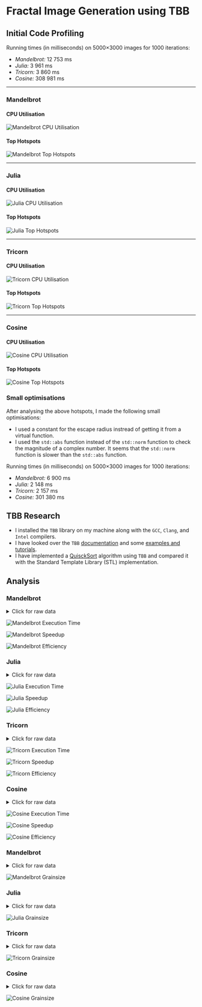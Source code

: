 # Fractal Image Generation using TBB

## Initial Code Profiling

Running times (in milliseconds) on 5000×3000 images for 1000 iterations:

- _Mandelbrot:_ 12 753 ms
- _Julia:_ 3 961 ms
- _Tricorn:_ 3 860 ms
- _Cosine:_ 308 981 ms

---

### Mandelbrot

#### CPU Utilisation

![Mandelbrot CPU Utilisation](img/profile/profile-serial-mandelbrot-cpu.png)

#### Top Hotspots

![Mandelbrot Top Hotspots](img/profile/profile-serial-mandelbrot-top.png)

---

### Julia

#### CPU Utilisation

![Julia CPU Utilisation](img/profile/profile-serial-julia-cpu.png)

#### Top Hotspots

![Julia Top Hotspots](img/profile/profile-serial-julia-top.png)

---

### Tricorn

#### CPU Utilisation

![Tricorn CPU Utilisation](img/profile/profile-serial-tricorn-cpu.png)

#### Top Hotspots

![Tricorn Top Hotspots](img/profile/profile-serial-tricorn-top.png)

---

### Cosine

#### CPU Utilisation

![Cosine CPU Utilisation](img/profile/profile-serial-cosine-cpu.png)

#### Top Hotspots

![Cosine Top Hotspots](img/profile/profile-serial-cosine-top.png)

### Small optimisations

After analysing the above hotspots, I made the following small optimisations:

- I used a constant for the escape radius instread of getting it from a virtual function.
- I used the `std::abs` function instead of the `std::norm` function to check the magnitude of a complex number. It seems that the `std::norm` function is slower than the `std::abs` function.

Running times (in milliseconds) on 5000×3000 images for 1000 iterations:

- _Mandelbrot:_ 6 900 ms
- _Julia:_ 2 148 ms
- _Tricorn:_ 2 157 ms
- _Cosine:_ 301 380 ms

## TBB Research

- I installed the `TBB` library on my machine along with the `GCC`, `Clang`, and `Intel` compilers.
- I have looked over the `TBB` [documentation](https://www.intel.com/content/www/us/en/docs/onetbb/developer-guide-api-reference/2022-0/overview.html) and some [examples and tutorials](https://oneapi-src.github.io/oneTBB/index.html).
- I have implemented a [QuisckSort](../TBB-QuickSort) algorithm using `TBB` and compared it with the Standard Template Library (STL) implementation.

## Analysis

### Mandelbrot

<details>

<summary>Click for raw data</summary>

|      1 |      2 |     4 |     6 |     8 |    10 |    12 |    14 |    16 |    18 |    20 |    22 |    24 |    26 |    28 |    32 |   36 |   40 |   44 |   48 |   52 |   56 |   60 |   64 |   80 |   96 |  112 |  128 |  144 |  160 |  176 |  192 |  208 |
| -----: | -----: | ----: | ----: | ----: | ----: | ----: | ----: | ----: | ----: | ----: | ----: | ----: | ----: | ----: | ----: | ---: | ---: | ---: | ---: | ---: | ---: | ---: | ---: | ---: | ---: | ---: | ---: | ---: | ---: | ---: | ---: | ---: |
| 25 843 | 15 529 | 7 932 | 5 248 | 4 050 | 3 183 | 2 676 | 2 349 | 2 020 | 1 835 | 1 671 | 1 518 | 1 359 | 1 284 | 1 225 | 1 102 |  952 |  884 |  836 |  789 |  773 |  719 |  682 |  694 |  569 |  512 |  491 |  384 |  367 |  341 |  319 |  283 |  243 |

</details>

![Mandelbrot Execution Time](img/graph/Mandelbrot-Time-Block.png)

![Mandelbrot Speedup](img/graph/Mandelbrot-Speedup-Block.png)

![Mandelbrot Efficiency](img/graph/Mandelbrot-Efficiency-Block.png)

### Julia

<details>

<summary>Click for raw data</summary>

|     1 |     2 |     4 |    6 |    8 |   10 |   12 |   14 |   16 |   18 |   20 |   22 |   24 |   26 |   28 |   32 |   36 |   40 |   44 |   48 |   52 |   56 |   60 |   64 |   80 |   96 |  112 |  128 |  144 |  160 |  176 |  192 |  208 |
| ----: | ----: | ----: | ---: | ---: | ---: | ---: | ---: | ---: | ---: | ---: | ---: | ---: | ---: | ---: | ---: | ---: | ---: | ---: | ---: | ---: | ---: | ---: | ---: | ---: | ---: | ---: | ---: | ---: | ---: | ---: | ---: | ---: |
| 3 988 | 2 324 | 1 216 |  848 |  648 |  541 |  477 |  414 |  370 |  362 |  330 |  324 |  287 |  272 |  267 |  254 |  234 |  229 |  226 |  223 |  221 |  219 |  212 |  210 |  204 |  180 |  175 |  168 |  147 |  123 |  117 |  113 |  101 |

</details>

![Julia Execution Time](img/graph/Julia-Time-Block.png)

![Julia Speedup](img/graph/Julia-Speedup-Block.png)

![Julia Efficiency](img/graph/Julia-Efficiency-Block.png)

### Tricorn

<details>

<summary>Click for raw data</summary>

|     1 |     2 |     4 |     6 |     8 |   10 |   12 |   14 |   16 |   18 |   20 |   22 |   24 |   26 |   28 |   32 |   36 |   40 |   44 |   48 |   52 |   56 |   60 |   64 |   80 |   96 |  112 |  128 |  144 |  160 |  176 |  192 |  208 |
| ----: | ----: | ----: | ----: | ----: | ---: | ---: | ---: | ---: | ---: | ---: | ---: | ---: | ---: | ---: | ---: | ---: | ---: | ---: | ---: | ---: | ---: | ---: | ---: | ---: | ---: | ---: | ---: | ---: | ---: | ---: | ---: | ---: |
| 6 571 | 4 128 | 2 235 | 1 418 | 1 095 |  922 |  780 |  668 |  603 |  579 |  553 |  493 |  480 |  439 |  418 |  359 |  336 |  325 |  313 |  305 |  302 |  291 |  280 |  271 |  259 |  242 |  224 |  237 |  189 |  160 |  150 |  145 |  131 |

</details>

![Tricorn Execution Time](img/graph/Tricorn-Time-Block.png)

![Tricorn Speedup](img/graph/Tricorn-Speedup-Block.png)

![Tricorn Efficiency](img/graph/Tricorn-Efficiency-Block.png)

### Cosine

<details>

<summary>Click for raw data</summary>

|       1 |       2 |       4 |       6 |       8 |     10 |     12 |     14 |     16 |     18 |     20 |     22 |     24 |     26 |     28 |     32 |     36 |     40 |     44 |     48 |     52 |     56 |     60 |     64 |     80 |     96 |    112 |    128 |   144 |   160 |   176 |   192 |   208 |
| ------: | ------: | ------: | ------: | ------: | -----: | -----: | -----: | -----: | -----: | -----: | -----: | -----: | -----: | -----: | -----: | -----: | -----: | -----: | -----: | -----: | -----: | -----: | -----: | -----: | -----: | -----: | -----: | ----: | ----: | ----: | ----: | ----: |
| 843 808 | 480 895 | 240 900 | 161 441 | 120 677 | 96 542 | 80 538 | 68 821 | 60 244 | 53 606 | 48 301 | 43 829 | 40 515 | 37 890 | 34 535 | 30 192 | 26 875 | 25 582 | 22 820 | 21 043 | 20 602 | 19 685 | 19 064 | 18 151 | 15 645 | 14 023 | 13 093 | 10 856 | 9 006 | 8 089 | 7 529 | 6 939 | 6 371 |

</details>

![Cosine Execution Time](img/graph/Cosine-Time-Block.png)

![Cosine Speedup](img/graph/Cosine-Speedup-Block.png)

![Cosine Efficiency](img/graph/Cosine-Efficiency-Block.png)

### Mandelbrot

<details>

<summary>Click for raw data</summary>

| Height \ Width |    1 |    2 |    5 |   10 |   15 |   20 |   25 |   50 |  100 |  150 |  200 |  500 | 1000 |
| -------------: | ---: | ---: | ---: | ---: | ---: | ---: | ---: | ---: | ---: | ---: | ---: | ---: | ---: |
|          **1** |  505 |  522 |  517 |  521 |  504 |  521 |  498 |  514 |  543 |  498 |  541 |  510 |  530 |
|          **2** |  542 |  535 |  523 |  546 |  536 |  525 |  508 |  531 |  513 |  535 |  527 |  522 |  507 |
|          **5** |  489 |  533 |  527 |  522 |  537 |  518 |  509 |  526 |  518 |  540 |  543 |  506 |  532 |
|         **10** |  560 |  506 |  511 |  524 |  519 |  512 |  521 |  528 |  530 |  525 |  527 |  563 |  578 |
|         **15** |  515 |  532 |  521 |  531 |  529 |  528 |  512 |  489 |  512 |  538 |  515 |  554 |  578 |
|         **20** |  541 |  519 |  531 |  508 |  521 |  523 |  511 |  518 |  516 |  519 |  561 |  560 |  608 |
|         **25** |  506 |  541 |  542 |  514 |  532 |  532 |  524 |  514 |  537 |  521 |  505 |  540 |  610 |
|         **50** |  547 |  504 |  529 |  556 |  517 |  504 |  532 |  532 |  545 |  523 |  537 |  631 |  707 |
|        **100** |  518 |  530 |  550 |  524 |  535 |  508 |  527 |  508 |  547 |  553 |  557 |  728 |  879 |
|        **150** |  534 |  547 |  520 |  528 |  532 |  548 |  522 |  516 |  567 |  579 |  616 |  754 | 1335 |
|        **200** |  520 |  527 |  524 |  552 |  521 |  537 |  550 |  569 |  575 |  620 |  730 |  887 | 1395 |
|        **500** |  501 |  548 |  525 |  522 |  590 |  561 |  532 |  602 |  728 |  752 |  900 | 1333 | 2500 |
|       **1000** |  540 |  535 |  562 |  568 |  594 |  625 |  579 |  735 |  896 | 1404 | 1427 | 2512 | 3688 |

</details>

![Mandelbrot Grainsize](img/graph/Mandelbrot-Heatmap-Grainsize.png)

### Julia

<details>

<summary>Click for raw data</summary>

| Height \ Width |    1 |    2 |    5 |   10 |   15 |   20 |   25 |   50 |  100 |  150 |  200 |  500 | 1000 |
| -------------: | ---: | ---: | ---: | ---: | ---: | ---: | ---: | ---: | ---: | ---: | ---: | ---: | ---: |
|          **1** |  151 |  162 |  162 |  179 |  173 |  167 |  177 |  153 |  173 |  149 |  177 |  158 |  168 |
|          **2** |  151 |  147 |  173 |  141 |  155 |  163 |  153 |  177 |  187 |  178 |  172 |  167 |  167 |
|          **5** |  141 |  155 |  179 |  146 |  174 |  168 |  164 |  164 |  177 |  150 |  171 |  181 |  143 |
|         **10** |  172 |  158 |  157 |  183 |  174 |  178 |  141 |  168 |  179 |  181 |  170 |  180 |  175 |
|         **15** |  172 |  181 |  173 |  172 |  166 |  170 |  184 |  177 |  171 |  173 |  173 |  187 |  154 |
|         **20** |  155 |  170 |  156 |  170 |  171 |  178 |  150 |  179 |  171 |  170 |  148 |  194 |  178 |
|         **25** |  147 |  159 |  166 |  156 |  140 |  150 |  161 |  180 |  147 |  157 |  178 |  179 |  189 |
|         **50** |  181 |  179 |  171 |  180 |  180 |  179 |  164 |  164 |  144 |  184 |  150 |  186 |  193 |
|        **100** |  159 |  166 |  137 |  179 |  178 |  180 |  189 |  174 |  189 |  149 |  162 |  179 |  231 |
|        **150** |  177 |  176 |  152 |  167 |  167 |  164 |  186 |  171 |  164 |  157 |  191 |  227 |  288 |
|        **200** |  180 |  182 |  178 |  178 |  182 |  174 |  180 |  177 |  185 |  180 |  218 |  262 |  308 |
|        **500** |  180 |  177 |  172 |  186 |  174 |  187 |  190 |  186 |  227 |  207 |  233 |  333 |  488 |
|       **1000** |  184 |  162 |  175 |  184 |  168 |  180 |  185 |  215 |  241 |  313 |  353 |  409 |  535 |

</details>

![Julia Grainsize](img/graph/Julia-Heatmap-Grainsize.png)

### Tricorn

<details>

<summary>Click for raw data</summary>

| Height \ Width |    1 |    2 |    5 |   10 |   15 |   20 |   25 |   50 |  100 |  150 |  200 |  500 | 1000 |
| -------------: | ---: | ---: | ---: | ---: | ---: | ---: | ---: | ---: | ---: | ---: | ---: | ---: | ---: |
|          **1** |  232 |  208 |  226 |  256 |  204 |  239 |  227 |  221 |  247 |  215 |  225 |  227 |  224 |
|          **2** |  218 |  236 |  229 |  250 |  226 |  219 |  219 |  225 |  249 |  197 |  227 |  219 |  230 |
|          **5** |  223 |  206 |  218 |  243 |  217 |  230 |  205 |  237 |  244 |  228 |  230 |  219 |  241 |
|         **10** |  212 |  227 |  231 |  231 |  202 |  194 |  209 |  245 |  224 |  225 |  219 |  242 |  235 |
|         **15** |  211 |  216 |  214 |  228 |  212 |  235 |  219 |  207 |  239 |  229 |  226 |  249 |  258 |
|         **20** |  209 |  234 |  228 |  234 |  225 |  234 |  197 |  252 |  249 |  237 |  244 |  260 |  305 |
|         **25** |  237 |  221 |  196 |  229 |  247 |  236 |  223 |  232 |  221 |  220 |  218 |  273 |  315 |
|         **50** |  210 |  240 |  239 |  219 |  237 |  242 |  237 |  229 |  214 |  255 |  271 |  318 |  415 |
|        **100** |  225 |  211 |  208 |  237 |  228 |  253 |  230 |  214 |  226 |  268 |  265 |  517 |  635 |
|        **150** |  196 |  203 |  212 |  206 |  210 |  244 |  225 |  229 |  270 |  306 |  352 |  485 |  971 |
|        **200** |  213 |  228 |  227 |  237 |  218 |  228 |  246 |  266 |  270 |  362 |  459 |  637 |  910 |
|        **500** |  229 |  203 |  237 |  241 |  281 |  314 |  267 |  339 |  422 |  494 |  562 |  922 |  912 |
|       **1000** |  230 |  205 |  198 |  235 |  271 |  251 |  282 |  389 |  563 |  544 |  578 | 1012 | 1370 |

</details>

![Tricorn Grainsize](img/graph/Tricorn-Heatmap-Grainsize.png)

### Cosine

<details>

<summary>Click for raw data</summary>

| Height \ Width |     1 |     2 |     5 |    10 |    15 |    20 |    25 |    50 |   100 |   150 |   200 |   500 |  1000 |
| -------------: | ----: | ----: | ----: | ----: | ----: | ----: | ----: | ----: | ----: | ----: | ----: | ----: | ----: |
|          **1** | 13569 | 14027 | 13777 | 14115 | 13800 | 13738 | 13757 | 14286 | 13832 | 14220 | 13768 | 13789 | 13976 |
|          **2** | 13816 | 13663 | 14053 | 13697 | 13990 | 13829 | 13715 | 13749 | 13830 | 13933 | 14341 | 13820 | 13843 |
|          **5** | 13745 | 14028 | 13978 | 13911 | 13707 | 13691 | 13971 | 14461 | 13786 | 13785 | 13947 | 13935 | 13990 |
|         **10** | 13969 | 13775 | 13895 | 13774 | 13800 | 13863 | 13826 | 13775 | 13796 | 13869 | 13820 | 14071 | 14558 |
|         **15** | 14227 | 13867 | 13654 | 13689 | 14314 | 13695 | 13841 | 13863 | 13905 | 13987 | 13949 | 14601 | 14199 |
|         **20** | 13753 | 13924 | 13789 | 13829 | 13714 | 13705 | 13716 | 13874 | 13865 | 13853 | 14342 | 14703 | 14544 |
|         **25** | 13855 | 13876 | 14143 | 13727 | 14240 | 14501 | 13678 | 14238 | 13908 | 14535 | 14041 | 14734 | 14840 |
|         **50** | 13907 | 13822 | 14419 | 14241 | 13801 | 13776 | 13703 | 13870 | 14548 | 13970 | 14699 | 14780 | 16060 |
|        **100** | 13850 | 13690 | 13869 | 13968 | 13735 | 13855 | 13973 | 14214 | 14907 | 14456 | 14164 | 15829 | 15565 |
|        **150** | 14407 | 14214 | 13827 | 13850 | 13912 | 13905 | 13906 | 14109 | 14892 | 14973 | 14696 | 16067 | 21375 |
|        **200** | 14031 | 13820 | 13717 | 13879 | 13967 | 14076 | 13892 | 14480 | 14295 | 14743 | 16834 | 15830 | 21638 |
|        **500** | 14237 | 13793 | 13987 | 13946 | 14317 | 14246 | 14587 | 14940 | 15676 | 16530 | 16086 | 22356 | 35153 |
|       **1000** | 13760 | 13884 | 14011 | 14231 | 14831 | 15369 | 14736 | 16166 | 17522 | 20934 | 21620 | 36932 | 49117 |

</details>

![Cosine Grainsize](img/graph/Cosine-Heatmap-Grainsize.png)
